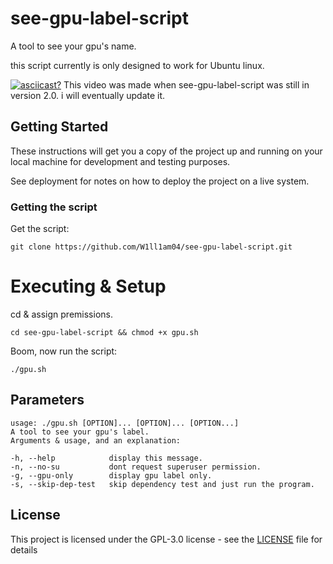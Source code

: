 # see-gpu-label-script

A tool to see your gpu's name.

this script currently is only designed to work for Ubuntu linux.

[![asciicast?](https://asciinema.org/a/321696.png)](https://asciinema.org/a/321696)
This video was made when see-gpu-label-script was still in version 2.0. i will eventually update it.

## Getting Started

These instructions will get you a copy of the project up and running on your local machine for development and testing purposes.

See deployment for notes on how to deploy the project on a live system.


### Getting the script

Get the script:
```
git clone https://github.com/W1ll1am04/see-gpu-label-script.git
```
# Executing & Setup

cd & assign premissions.
```
cd see-gpu-label-script && chmod +x gpu.sh
```

Boom, now run the script:
```
./gpu.sh
```
## Parameters
```
usage: ./gpu.sh [OPTION]... [OPTION]... [OPTION...]
A tool to see your gpu's label.
Arguments & usage, and an explanation: 

-h, --help            display this message.
-n, --no-su           dont request superuser permission.
-g, --gpu-only        display gpu label only.
-s, --skip-dep-test   skip dependency test and just run the program.
```
## License

This project is licensed under the GPL-3.0 license - see the [LICENSE](LICENSE) file for details
